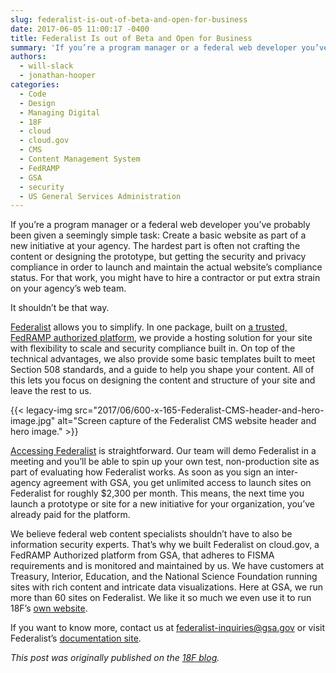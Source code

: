 ```yaml
---
slug: federalist-is-out-of-beta-and-open-for-business
date: 2017-06-05 11:00:17 -0400
title: Federalist Is out of Beta and Open for Business
summary: 'If you’re a program manager or a federal web developer you’ve probably been given a seemingly simple task: Create a basic website as part of a new initiative at your agency. The hardest part is often not crafting the content or designing the prototype, but getting the security and privacy compliance in order to launch'
authors:
  - will-slack
  - jonathan-hooper
categories:
  - Code
  - Design
  - Managing Digital
  - 18F
  - cloud
  - cloud.gov
  - CMS
  - Content Management System
  - FedRAMP
  - GSA
  - security
  - US General Services Administration
---
```


If you’re a program manager or a federal web developer you’ve probably been given a seemingly simple task: Create a basic website as part of a new initiative at your agency. The hardest part is often not crafting the content or designing the prototype, but getting the security and privacy compliance in order to launch and maintain the actual website’s compliance status. For that work, you might have to hire a contractor or put extra strain on your agency’s web team.

It shouldn’t be that way.

[Federalist](https://18f.gsa.gov/what-we-deliver/federalist/) allows you to simplify. In one package, built on [a trusted, FedRAMP authorized platform](https://cloud.gov/), we provide a hosting solution for your site with flexibility to scale and security compliance built in. On top of the technical advantages, we also provide some basic templates built to meet Section 508 standards, and a guide to help you shape your content. All of this lets you focus on designing the content and structure of your site and leave the rest to us.

{{< legacy-img src="2017/06/600-x-165-Federalist-CMS-header-and-hero-image.jpg" alt="Screen capture of the Federalist CMS website header and hero image." >}}

[Accessing Federalist](https://federalist.18f.gov/) is straightforward. Our team will demo Federalist in a meeting and you’ll be able to spin up your own test, non-production site as part of evaluating how Federalist works. As soon as you sign an inter-agency agreement with GSA, you get unlimited access to launch sites on Federalist for roughly $2,300 per month. This means, the next time you launch a prototype or site for a new initiative for your organization, you’ve already paid for the platform.

We believe federal web content specialists shouldn’t have to also be information security experts. That’s why we built Federalist on cloud.gov, a FedRAMP Authorized platform from GSA, that adheres to FISMA requirements and is monitored and maintained by us. We have customers at Treasury, Interior, Education, and the National Science Foundation running sites with rich content and intricate data visualizations. Here at GSA, we run more than 60 sites on Federalist. We like it so much we even use it to run 18F’s [own website](https://18f.gsa.gov/2016/05/18/why-were-moving-18f-gsa-gov-to-federalist/).

If you want to know more, contact us at <federalist-inquiries@gsa.gov> or visit Federalist’s [documentation site](https://federalist-docs.18f.gov/).

_This post was originally published on the [18F blog](https://18f.gsa.gov/blog/)._